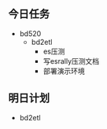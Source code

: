 ## 今日任务
* bd520
    + bd2etl
        - es压测
        - 写esrally压测文档
        - 部署演示环境
## 明日计划
* bd2etl